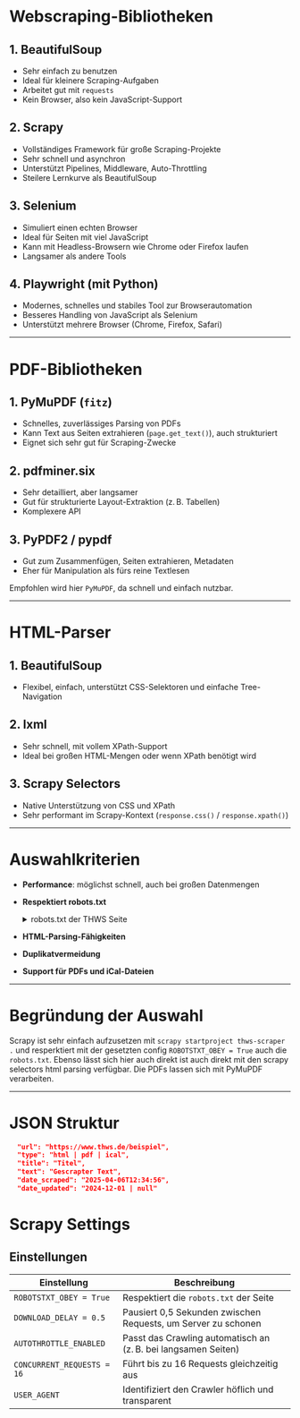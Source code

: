 # Webscraping-Bibliotheken

## 1. BeautifulSoup

- Sehr einfach zu benutzen
- Ideal für kleinere Scraping-Aufgaben
- Arbeitet gut mit `requests`
- Kein Browser, also kein JavaScript-Support

## 2. Scrapy

- Vollständiges Framework für große Scraping-Projekte
- Sehr schnell und asynchron
- Unterstützt Pipelines, Middleware, Auto-Throttling
- Steilere Lernkurve als BeautifulSoup

## 3. Selenium

- Simuliert einen echten Browser
- Ideal für Seiten mit viel JavaScript
- Kann mit Headless-Browsern wie Chrome oder Firefox laufen
- Langsamer als andere Tools

## 4. Playwright (mit Python)

- Modernes, schnelles und stabiles Tool zur Browserautomation
- Besseres Handling von JavaScript als Selenium
- Unterstützt mehrere Browser (Chrome, Firefox, Safari)

______________________________________________________________________

# PDF-Bibliotheken

## 1. PyMuPDF (`fitz`)

- Schnelles, zuverlässiges Parsing von PDFs
- Kann Text aus Seiten extrahieren (`page.get_text()`), auch strukturiert
- Eignet sich sehr gut für Scraping-Zwecke

## 2. pdfminer.six

- Sehr detailliert, aber langsamer
- Gut für strukturierte Layout-Extraktion (z. B. Tabellen)
- Komplexere API

## 3. PyPDF2 / pypdf

- Gut zum Zusammenfügen, Seiten extrahieren, Metadaten
- Eher für Manipulation als fürs reine Textlesen

Empfohlen wird hier `PyMuPDF`, da schnell und einfach nutzbar.

______________________________________________________________________

# HTML-Parser

## 1. BeautifulSoup

- Flexibel, einfach, unterstützt CSS-Selektoren und einfache Tree-Navigation

## 2. lxml

- Sehr schnell, mit vollem XPath-Support
- Ideal bei großen HTML-Mengen oder wenn XPath benötigt wird

## 3. Scrapy Selectors

- Native Unterstützung von CSS und XPath
- Sehr performant im Scrapy-Kontext (`response.css()` / `response.xpath()`)

______________________________________________________________________

# Auswahlkriterien

- **Performance**: möglichst schnell, auch bei großen Datenmengen

- **Respektiert robots.txt**

  <details>
    <summary>robots.txt der THWS Seite</summary>

  ```txt
  User-agent: *

  Allow: /fileadmin/template2016/

  Disallow: /cgi-bin/
  Disallow: /fileadmin/
  Disallow: /uploads/
  Disallow: /uploads/tx_odspmpdf/
  Disallow: /personen/

  Disallow: /*.swf$
  Disallow: /*.gif$
  Disallow: /*.jpg$
  Disallow: /*.png$

  ```

- **HTML-Parsing-Fähigkeiten**

- **Duplikatvermeidung**

- **Support für PDFs und iCal-Dateien**

______________________________________________________________________

# Begründung der Auswahl

Scrapy ist sehr einfach aufzusetzen mit `scrapy startproject thws-scraper .` und resperktiert mit der gesetzten config `ROBOTSTXT_OBEY = True` auch die `robots.txt`. Ebenso lässt sich hier auch direkt ist auch direkt mit den scrapy selectors html parsing verfügbar. Die PDFs lassen sich mit PyMuPDF verarbeiten.

______________________________________________________________________

# JSON Struktur

```json
  "url": "https://www.thws.de/beispiel",
  "type": "html | pdf | ical",
  "title": "Titel",
  "text": "Gescrapter Text",
  "date_scraped": "2025-04-06T12:34:56",
  "date_updated": "2024-12-01 | null"
```

# Scrapy Settings

## Einstellungen

| Einstellung | Beschreibung |
|---------------------------|------------------------------------------------------------------------------|
| `ROBOTSTXT_OBEY = True` | Respektiert die `robots.txt` der Seite |
| `DOWNLOAD_DELAY = 0.5` | Pausiert 0,5 Sekunden zwischen Requests, um Server zu schonen |
| `AUTOTHROTTLE_ENABLED` | Passt das Crawling automatisch an (z. B. bei langsamen Seiten) |
| `CONCURRENT_REQUESTS = 16`| Führt bis zu 16 Requests gleichzeitig aus |
| `USER_AGENT` | Identifiziert den Crawler höflich und transparent |
